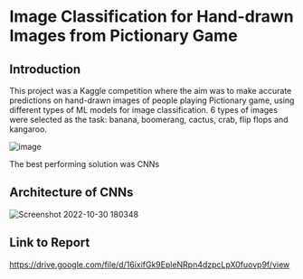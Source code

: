 # Image Classification for Hand-drawn Images from Pictionary Game

## Introduction 

This project was a Kaggle competition where the aim was to make accurate predictions on hand-drawn images of people playing Pictionary game, using different types of ML models for image classification. 6 types of images were selected as the task: banana, boomerang, cactus, crab, flip flops and kangaroo. 

![image](https://user-images.githubusercontent.com/55796146/198866403-95133e3d-ac41-4154-af92-bf095a4b72e4.png)

The best performing solution was CNNs 

## Architecture of CNNs 

![Screenshot 2022-10-30 180348](https://user-images.githubusercontent.com/55796146/198866641-61edd73b-56ae-41ae-aca6-1f75204ef1bd.jpg)

## Link to Report 

https://drive.google.com/file/d/16ixifGk9EpleNRpn4dzpcLpX0fuovp9f/view
